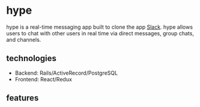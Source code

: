 # hype
hype is a real-time messaging app built to clone the app [Slack](https://slack.com). hype allows users to chat with other users in real time via direct messages, group chats, and channels.

## technologies

* Backend: Rails/ActiveRecord/PostgreSQL
* Frontend: React/Redux

## features

